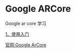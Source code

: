 # Google ARCore 

Google ar core 学习

[1、使用入门](mds/1、使用入门.md)

[官网:Google ArCore](https://developers.google.cn/ar/develop)